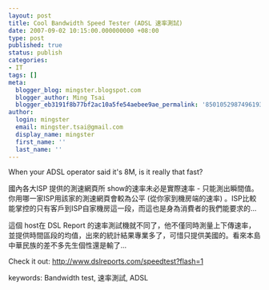 ```yaml
---
layout: post
title: Cool Bandwidth Speed Tester (ADSL 速率測試)
date: 2007-09-02 10:15:00.000000000 +08:00
type: post
published: true
status: publish
categories:
- IT
tags: []
meta:
  blogger_blog: mingster.blogspot.com
  blogger_author: Ming Tsai
  blogger_eb3191f8b77bf2ac10a5fe54aebee9ae_permalink: '8501052987496193009'
author:
  login: mingster
  email: mingster.tsai@gmail.com
  display_name: mingster
  first_name: ''
  last_name: ''
---
```

<p>When your ADSL operator said it's 8M, is it really that fast?</p>
<p>國內各大ISP 提供的測速網頁所 show的速率未必是實際速率 - 只能測出瞬間值。你用哪一家ISP用該家的測速網頁會較為公平 (從你家到機房端的速率) 。ISP比較能掌控的只有客戶到ISP自家機房這一段，而這也是身為消費者的我們能要求的...</p>
<p>這個 host在 DSL Report 的速率測試機就不同了，他不僅同時測量上下傳速率，並提供時間區段的均值，出來的統計結果專業多了，可惜只提供美國的。看來本島中華民族的差不多先生個性還是輸了...</p>
<p>Check it out: <a href="http://www.dslreports.com/speedtest?flash=1">http://www.dslreports.com/speedtest?flash=1</a></p>
<p><a href="http://www.dslreports.com/speedtest?flash=1" target="_blank"><img id="BLOGGER_PHOTO_ID_5112096446452062834" alt="" src="{{ site.JB.IMAGE_PATH }}/speedtest.gif" border="0" /></a><br />keywords: Bandwidth test, 速率測試, ADSL</p>
